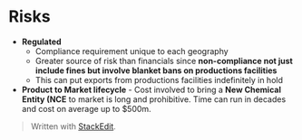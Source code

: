 # Risks
- **Regulated**
	- Compliance requirement unique to each geography
	- Greater source of risk than financials since **non-compliance not just include fines but involve blanket bans on productions facilities**
	- This can put exports from productions facilities indefinitely in hold
- **Product to Market lifecycle** - Cost involved to bring a **New Chemical Entity (NCE** to market is long and prohibitive. Time can run in decades and cost on average up to $500m. 


> Written with [StackEdit](https://stackedit.io/).
<!--stackedit_data:
eyJoaXN0b3J5IjpbMjEzMzA4ODQ0NCwtNDM2NjMxMjU2XX0=
-->